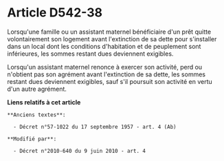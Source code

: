 # Article D542-38

Lorsqu'une famille ou un assistant maternel bénéficiaire d'un prêt quitte volontairement son logement avant l'extinction de
sa dette pour s'installer dans un local dont les conditions d'habitation et de peuplement sont inférieures, les sommes
restant dues deviennent exigibles. 

Lorsqu'un assistant maternel renonce à exercer son activité, perd ou n'obtient pas son agrément avant l'extinction de sa
dette, les sommes restant dues deviennent exigibles, sauf s'il poursuit son activité en vertu d'un autre agrément.

**Liens relatifs à cet article**

	**Anciens textes**:

	  - Décret n°57-1022 du 17 septembre 1957 - art. 4 (Ab)

	**Modifié par**:

	  - Décret n°2010-640 du 9 juin 2010 - art. 4
